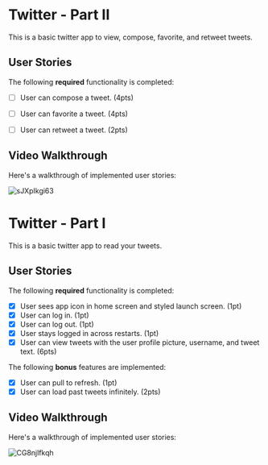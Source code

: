 # Twitter - Part II

This is a basic twitter app to view, compose, favorite, and retweet tweets.

## User Stories

The following **required** functionality is completed:

- [ ] User can compose a tweet. (4pts)
- [ ] User can favorite a tweet. (4pts)
- [ ] User can retweet a tweet. (2pts)


## Video Walkthrough

Here's a walkthrough of implemented user stories:

![sJXpIkgi63](https://user-images.githubusercontent.com/79591114/148801189-c85b241d-c869-443a-9ed4-4633492ed345.gif)









# Twitter - Part I

This is a basic twitter app to read your tweets.

## User Stories

The following **required** functionality is completed:

- [x] User sees app icon in home screen and styled launch screen. (1pt)
- [x] User can log in. (1pt)
- [x] User can log out. (1pt)
- [x] User stays logged in across restarts. (1pt)
- [x] User can view tweets with the user profile picture, username, and tweet text. (6pts)

The following **bonus** features are implemented:

- [x] User can pull to refresh. (1pt)
- [x] User can load past tweets infinitely. (2pts)

## Video Walkthrough

Here's a walkthrough of implemented user stories:

![CG8njlfkqh](https://user-images.githubusercontent.com/79591114/148559180-a74dfc7a-9771-4bf0-be2d-a1a62aaf32ad.gif)

